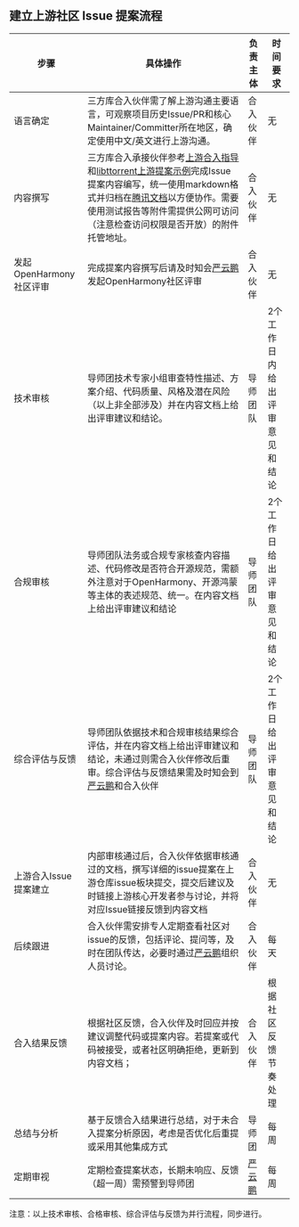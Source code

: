 ## 建立上游社区 Issue 提案流程

|步骤|具体操作|负责主体|时间要求|
|----|----|----|----|
|语言确定|三方库合入伙伴需了解上游沟通主要语言，可观察项目历史Issue/PR和核心Maintainer/Committer所在地区，确定使用中文/英文进行上游沟通。|合入伙伴|无|
|内容撰写|三方库合入承接伙伴参考[上游合入指导](./鸿蒙化适配代码上游合入指导.md)和[libttorrent上游提案示例](./libtorrent_cn.md)完成Issue提案内容编写，统一使用markdown格式并归档在[腾讯文档](xxx)以方便协作。需要使用测试报告等附件需提供公网可访问（注意检查访问权限是否开放）的附件托管地址。 |合入伙伴|无|
|发起OpenHarmony社区评审|完成提案内容撰写后请及时知会[严云鹏]()发起OpenHarmony社区评审|合入伙伴|无|
|技术审核|导师团技术专家小组审查特性描述、方案介绍、代码质量、风格及潜在风险（以上非全部涉及）并在内容文档上给出评审建议和结论。|导师团队|2个工作日内给出评审意见和结论|
|合规审核|导师团队法务或合规专家核查内容描述、代码修改是否符合开源规范，需额外注意对于OpenHarmony、开源鸿蒙等主体的表述规范、统一。在内容文档上给出评审建议和结论|导师团队|2个工作日给出评审意见和结论|
|综合评估与反馈|导师团队依据技术和合规审核结果综合评估，并在内容文档上给出评审建议和结论，未通过则需合入伙伴修改后重审。综合评估与反馈结果需及时知会到[严云鹏]()和合入伙伴|导师团队|2个工作日给出评审意见和结论|
|上游合入Issue提案建立|内部审核通过后，合入伙伴依据审核通过的文档，撰写详细的issue提案在上游仓库issue板块提交，提交后建议及时链接上游核心开发者参与讨论，并将对应Issue链接反馈到内容文档|合入伙伴|无|
|后续跟进|合入伙伴需安排专人定期查看社区对issue的反馈，包括评论、提问等，及时在团队传达，必要时通过[严云鹏]()组织人员讨论。|合入伙伴|每天|
|合入结果反馈|根据社区反馈，合入伙伴及时回应并按建议调整代码或提案内容。若提案或代码被接受，或者社区明确拒绝，更新到内容文档；|合入伙伴|根据社区反馈节奏处理|
|总结与分析|基于反馈合入结果进行总结，对于未合入提案分析原因，考虑是否优化后重提或采用其他集成方式|导师团|每周|
|定期审视|定期检查提案状态，长期未响应、反馈（超一周）需预警到导师团|[严云鹏]()|每周|

注意：以上技术审核、合格审核、综合评估与反馈为并行流程，同步进行。
